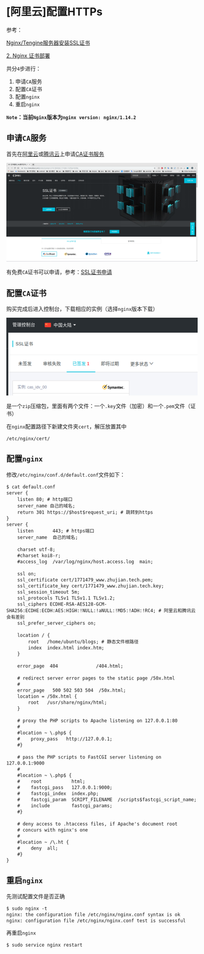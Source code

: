 
# [阿里云]配置HTTPs

参考：

[Nginx/Tengine服务器安装SSL证书](https://help.aliyun.com/knowledge_detail/95491.html?spm=5176.2020520154.cas.25.220e56a7X6XAdR)

[2. Nginx 证书部署](https://cloud.tencent.com/document/product/400/4143#2.-nginx-.E8.AF.81.E4.B9.A6.E9.83.A8.E7.BD.B2)

共分`4`步进行：

1. 申请`CA`服务
2. 配置`CA`证书
3. 配置`nginx`
4. 重启`nginx`

**`Note`：当前`Nginx`版本为`nginx version: nginx/1.14.2`**

## 申请`CA`服务

首先在[阿里云](https://www.aliyun.com/?utm_content=se_1000301881)或[腾讯云](https://cloud.tencent.com/?fromSource=gwzcw.2212127.2212127.2212127&utm_medium=cpd&utm_id=gwzcw.2212127.2212127.2212127)上申请[CA证书服务](https://www.aliyun.com/product/cas?spm=5176.10695662.1171680.1.752f3ae1Hnibka)

![](./imgs/aliyun-ca.png)

有免费`CA`证书可以申请，参考：[SSL证书申请](https://hexo-guide.readthedocs.io/zh_CN/latest/advanced/%E5%9F%9F%E5%90%8D%E7%BB%91%E5%AE%9A.html#ssl)

## 配置`CA`证书

购买完成后进入控制台，下载相应的实例（选择`nginx`版本下载）

![](./imgs/purchased-ca.png)

是一个`zip`压缩包，里面有两个文件：一个`.key`文件（加密）和一个`.pem`文件（证书）

在`nginx`配置路径下新建文件夹`cert`，解压放置其中

    /etc/nginx/cert/

## 配置`nginx`

修改`/etc/nginx/conf.d/default.conf`文件如下：

    $ cat default.conf 
    server {
        listen 80; # http端口
        server_name 自己的域名;
        return 301 https://$host$request_uri; # 跳转到https
    }
    server {
        listen       443; # https端口
        server_name  自己的域名;

        charset utf-8;
        #charset koi8-r;
        #access_log  /var/log/nginx/host.access.log  main;

        ssl on;
        ssl_certificate cert/1771479_www.zhujian.tech.pem;
        ssl_certificate_key cert/1771479_www.zhujian.tech.key;
        ssl_session_timeout 5m;
        ssl_protocols TLSv1 TLSv1.1 TLSv1.2;
        ssl_ciphers ECDHE-RSA-AES128-GCM-SHA256:ECDHE:ECDH:AES:HIGH:!NULL:!aNULL:!MD5:!ADH:!RC4; # 阿里云和腾讯云会有差别
        ssl_prefer_server_ciphers on;

        location / {
            root   /home/ubuntu/blogs; # 静态文件根路径
            index  index.html index.htm;
        }

        error_page  404              /404.html;

        # redirect server error pages to the static page /50x.html
        #
        error_page   500 502 503 504  /50x.html;
        location = /50x.html {
            root   /usr/share/nginx/html;
        }

        # proxy the PHP scripts to Apache listening on 127.0.0.1:80
        #
        #location ~ \.php$ {
        #    proxy_pass   http://127.0.0.1;
        #}

        # pass the PHP scripts to FastCGI server listening on 127.0.0.1:9000
        #
        #location ~ \.php$ {
        #    root           html;
        #    fastcgi_pass   127.0.0.1:9000;
        #    fastcgi_index  index.php;
        #    fastcgi_param  SCRIPT_FILENAME  /scripts$fastcgi_script_name;
        #    include        fastcgi_params;
        #}

        # deny access to .htaccess files, if Apache's document root
        # concurs with nginx's one
        #
        #location ~ /\.ht {
        #    deny  all;
        #}
    }

## 重启`nginx`

先测试配置文件是否正确

    $ sudo nginx -t
    nginx: the configuration file /etc/nginx/nginx.conf syntax is ok
    nginx: configuration file /etc/nginx/nginx.conf test is successful

再重启`nginx`

    $ sudo service nginx restart